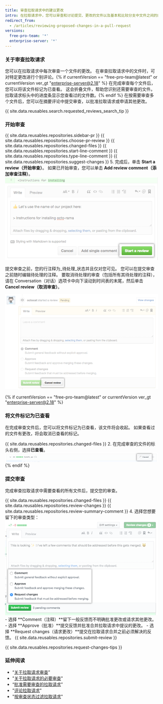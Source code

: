 ```yaml
---
title: 审查拉取请求中的建议更改
intro: 在拉取请求中，您可以审查和讨论提交、更改的文件以及基本和比较分支中文件之间的区别（或“差异”）。
redirect_from:
  - /articles/reviewing-proposed-changes-in-a-pull-request
versions:
  free-pro-team: '*'
  enterprise-server: '*'
---
```


### 关于审查拉取请求

您可以在拉取请求中每次审查一个文件的更改。 在审查拉取请求中的文件时，可对特定更改进行个别评论。{% if currentVersion == "free-pro-team@latest" or currentVersion ver_gt "enterprise-server@2.18" %} 在完成审查每个文件后，您可以将该文件标记为已查看。 这会折叠文件，帮助您识别还需要审查的文件。 拉取请求标头中的进度条显示您查看过的文件数。{% endif %} 在按需要审查多个文件后，您可以在摘要评论中提交审查，以批准拉取请求或申请其他更改。

{{ site.data.reusables.search.requested_reviews_search_tip }}

### 开始审查

{{ site.data.reusables.repositories.sidebar-pr }}
{{ site.data.reusables.repositories.choose-pr-review }}
{{ site.data.reusables.repositories.changed-files }}
{{ site.data.reusables.repositories.start-line-comment }}
{{ site.data.reusables.repositories.type-line-comment }}
{{ site.data.reusables.repositories.suggest-changes }}
5. 完成后，单击 **Start a review（开始审查）**。 如果已开始审查，您可以单击 **Add review comment（添加审查注释）**。 ![开始审查按钮](/assets/images/help/pull_requests/start-a-review-button.png)

提交审查之前，您的行注释为_待处理_状态并且仅对您可见。 您可以在提交审查之前随时编辑待处理的注释。 要取消待处理的审查（包括所有其待处理的注释），请在 Conversation（对话）选项卡中向下滚动到时间表的末尾，然后单击 **Cancel review（取消审查）**。

![取消审查按钮](/assets/images/help/pull_requests/cancel-review-button.png)

{% if currentVersion == "free-pro-team@latest" or currentVersion ver_gt "enterprise-server@2.18" %}
### 将文件标记为已查看

在完成审查文件后，您可以将文件标记为已查看，该文件将会收起。 如果查看过的文件有更改，将会取消已查看的标记。

{{ site.data.reusables.repositories.changed-files }}
2. 在完成审查的文件的标头右侧，选择**已查看**。 ![已查看复选框](/assets/images/help/pull_requests/viewed-checkbox.png)
{% endif %}

### 提交审查

完成审查拉取请求中需要查看的所有文件后，提交您的审查。

{{ site.data.reusables.repositories.changed-files }}
{{ site.data.reusables.repositories.review-changes }}
{{ site.data.reusables.repositories.review-summary-comment }}
4. 选择您想要留下的审查类型： ![具有审查选项的单选按钮](/assets/images/help/pull_requests/pull-request-review-statuses.png)
    - 选择 **Comment（注释）**留下一般反馈而不明确批准更改或请求其他更改。
    - 选择 **Approve（批准）**提交反馈并批准合并拉取请求中提议的更改。
    - 选择 **Request changes（请求更改）**提交在拉取请求合并之前必须解决的反馈。
{{ site.data.reusables.repositories.submit-review }}

{{ site.data.reusables.repositories.request-changes-tips }}

### 延伸阅读

- “[关于拉取请求审查](/articles/about-pull-request-reviews)”
- "[关于拉取请求的必要审查](/articles/about-required-reviews-for-pull-requests)"
- “[批准需要审查的拉取请求](/articles/approving-a-pull-request-with-required-reviews)”
- "[评论拉取请求](/articles/commenting-on-a-pull-request)"
- "[按审查状态过滤拉取请求](/articles/filtering-pull-requests-by-review-status)"
